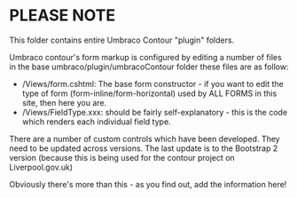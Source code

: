 PLEASE NOTE
===========
This folder contains entire Umbraco Contour "plugin" folders.

Umbraco contour's form markup is configured by editing a number of files in the base umbraco/plugin/umbracoContour folder
these files are as follow:

*	/Views/form.cshtml: The base form constructor - if you want to edit the type of form (form-inline/form-horizontal) used by ALL FORMS in this site, then here you are.
*	/Views/FieldType.xxx: should be fairly self-explanatory - this is the code which renders each individual field type.

There are a number of custom controls which have been developed. They need to be updated across versions. The last update is to the Bootstrap 2 version (because this is being used for the contour project on Liverpool.gov.uk)

Obviously there's more than this - as you find out, add the information here!